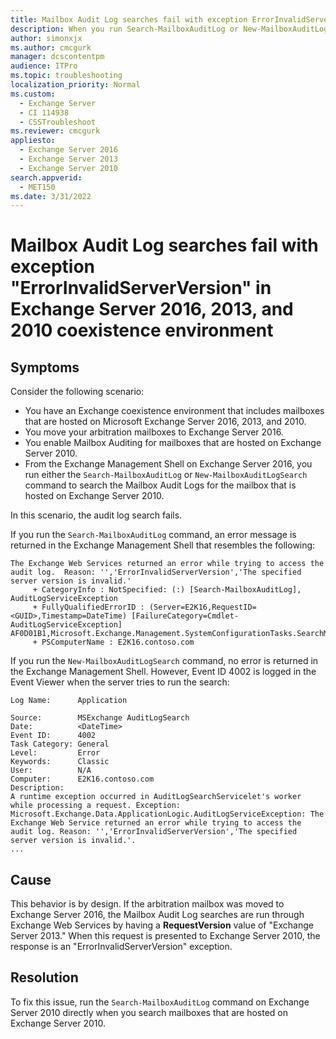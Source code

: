 ```yaml
---
title: Mailbox Audit Log searches fail with exception ErrorInvalidServerVersion
description: When you run Search-MailboxAuditLog or New-MailboxAuditLogSearch command to search Mailbox Audit Logs, it fails with exception ErrorInvalidServerVersion. This article provides a resolution.
author: simonxjx
ms.author: cmcgurk
manager: dcscontentpm
audience: ITPro
ms.topic: troubleshooting
localization_priority: Normal
ms.custom: 
  - Exchange Server
  - CI 114938
  - CSSTroubleshoot
ms.reviewer: cmcgurk
appliesto: 
  - Exchange Server 2016
  - Exchange Server 2013
  - Exchange Server 2010
search.appverid: 
  - MET150
ms.date: 3/31/2022
---
```


# Mailbox Audit Log searches fail with exception "ErrorInvalidServerVersion" in Exchange Server 2016, 2013, and 2010 coexistence environment

## Symptoms

Consider the following scenario:

- You have an Exchange coexistence environment that includes mailboxes that are hosted on Microsoft Exchange Server 2016, 2013, and 2010.
- You move your arbitration mailboxes to Exchange Server 2016.
- You enable Mailbox Auditing for mailboxes that are hosted on Exchange Server 2010.
- From the Exchange Management Shell on Exchange Server 2016, you run either the `Search-MailboxAuditLog` or `New-MailboxAuditLogSearch` command to search the Mailbox Audit Logs for the mailbox that is hosted on Exchange Server 2010.

In this scenario, the audit log search fails.

If you run the `Search-MailboxAuditLog` command, an error message is returned in the Exchange Management Shell that resembles the following:

```
The Exchange Web Services returned an error while trying to access the audit log.  Reason: '','ErrorInvalidServerVersion','The specified server version is invalid.'
     + CategoryInfo : NotSpecified: (:) [Search-MailboxAuditLog], AuditLogServiceException
     + FullyQualifiedErrorID : (Server=E2K16,RequestID=<GUID>,Timestamp=DateTime) [FailureCategory=Cmdlet-AuditLogServiceException] AF0D01B1,Microsoft.Exchange.Management.SystemConfigurationTasks.SearchMailboxAuditLog
     + PSComputerName : E2K16.contoso.com
```

If you run the `New-MailboxAuditLogSearch` command, no error is returned in the Exchange Management Shell. However, Event ID 4002 is logged in the Event Viewer when the server tries to run the search:

```
Log Name:      Application

Source:        MSExchange AuditLogSearch
Date:          <DateTime>
Event ID:      4002
Task Category: General
Level:         Error
Keywords:      Classic
User:          N/A
Computer:      E2K16.contoso.com
Description:
A runtime exception occurred in AuditLogSearchServicelet's worker while processing a request. Exception: 
Microsoft.Exchange.Data.ApplicationLogic.AuditLogServiceException: The Exchange Web Service returned an error while trying to access the audit log. Reason: '','ErrorInvalidServerVersion','The specified server version is invalid.'.
...
```

## Cause

This behavior is by design. If the arbitration mailbox was moved to Exchange Server 2016, the Mailbox Audit Log searches are run through Exchange Web Services by having a **RequestVersion** value of "Exchange Server 2013." When this request is presented to Exchange Server 2010, the response is an "ErrorInvalidServerVersion" exception.  

## Resolution

To fix this issue, run the `Search-MailboxAuditLog` command on Exchange Server 2010 directly when you search mailboxes that are hosted on Exchange Server 2010.
